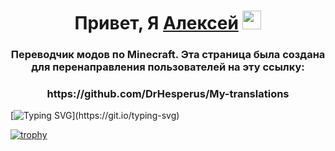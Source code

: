 <h1 align="center">Привет, Я <a href="https://vk.com/drhesperus" target="_blank">Алексей</a>
<img src="https://github.com/blackcater/blackcater/raw/main/images/Hi.gif" height="30"/></h1>
<h3 align="center">Переводчик модов по Minecraft. Эта страница была создана для перенаправления пользователей на эту ссылку:</h3>
<h3 align="center">https://github.com/DrHesperus/My-translations</h3>

[![Typing SVG](https://readme-typing-svg.herokuapp.com?color=%2336BCF7&lines=Приближается+лето!)](https://git.io/typing-svg)

[![trophy](https://github-profile-trophy.vercel.app/?username=drhesperus)](https://github.com/ryo-ma/github-profile-trophy)
